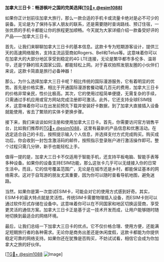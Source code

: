 **加拿大三日卡：畅游枫叶之国的完美选择[[TG💪+ @esim1088](https://t.me/s/esim1088)]**

如果你正计划前往加拿大旅行，那么一款合适的手机卡或流量卡绝对是必不可少的装备。无论是为了保持与家人朋友的联系，还是需要随时查询路线、预订住宿，一张优质的手机卡都能让你的旅程更加顺畅。今天就为大家详细介绍一款备受好评的产品——加拿大三日卡。

首先，让我们来聊聊加拿大三日卡的基本信息。这款卡专为短期游客设计，提供三天的高速网络服务，支持主流运营商如Rogers、Bell和Telus等。这意味着你可以在加拿大的大部分地区享受到稳定的4G LTE连接，无论是繁华都市多伦多、温哥华，还是宁静的班夫国家公园，都能轻松上网。对于喜欢拍照发朋友圈的小伙伴们来说，这款卡简直是旅行必备神器！

那么，为什么选择加拿大三日卡呢？相比传统的国际漫游服务，它有着明显的优势。首先是价格实惠，相比于开通国际漫游套餐动辄几百元的费用，加拿大三日卡的价格非常亲民，性价比极高。其次，它的使用过程简单便捷，无需复杂的手续，只需通过手机应用或官方网站完成注册即可激活。此外，它还支持全球ESIM技术，这意味着你可以在出发前预先下载并安装好卡数据，到了加拿大直接插入设备就能使用，省去了繁琐的实体卡更换步骤。

接下来，我们来谈谈如何注册和使用加拿大三日卡。首先，你需要访问官方销售平台，比如我们推荐的[TG💪+ @esim1088](https://t.me/s/esim1088)，这里有最新的产品信息和优惠活动。在选定适合自己的卡后，按照提示输入个人信息，并选择支付方式完成购买。购买成功后，你会收到一封包含激活码的邮件，按照指示登录账户进行激活操作即可。整个过程只需几分钟，新手也能轻松上手。

值得一提的是，加拿大三日卡不仅适用于智能手机，还支持平板电脑、智能手表等多种设备。如果你的设备支持ESIM功能，那么这张卡几乎可以无缝接入你的日常生活中。而且，它的信号覆盖范围广，无论是在城市还是乡村，都能保证基本的网络需求。这对于自驾游的朋友尤其重要，因为你可以随时查看导航地图，避免迷路。

当然，如果你是第一次尝试ESIM卡，可能会对它的使用方式感到好奇。其实，ESIM卡的最大特点就是灵活性。传统SIM卡需要物理插入设备，而ESIM卡则可以通过软件形式存储在设备中。这意味着你可以在不同国家和地区切换运营商，享受更灵活的通信方案。加拿大三日卡正是基于这一技术开发而成，让用户能够随时随地切换到最适合的网络环境。

最后，让我们总结一下加拿大三日卡的优点。它不仅价格合理、使用方便，还能满足短期旅行者的各种需求。无论你是商务出差还是休闲度假，这款卡都能为你提供稳定可靠的网络支持。如果你还在犹豫是否购买，不妨试试看，相信它会成为你加拿大之旅的好伙伴。

[[TG💪+ @esim1088](https://t.me/s/esim1088) ![Image](https://i.postimg.cc/4NQfJmqS/Snipaste-2025-05-13-00-14-12.png)]